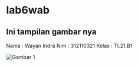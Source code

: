 # lab6wab

## Ini tampilan gambar nya

Nama    : Wayan Indra
Nim     : 312110321
Kelas   : TI.21.B1

![Gambar 1](sreenshots/ss1.png)